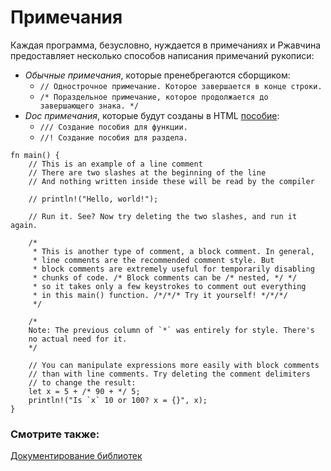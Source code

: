 # Примечания

Каждая программа, безусловно, нуждается в примечаниях и
Ржавчина предоставляет несколько способов написания примечаний рукописи:

- *Обычные примечания*, которые пренебрегаются сборщиком:
    - `// Однострочное примечание. Которое завершается в конце строки.`
    - `/* Пораздельное примечание, которое продолжается до завершающего знака. */`
- *Doc примечания*, которые будут созданы в HTML [пособие](../meta/doc.md):
    - `/// Создание пособия для функции.`
    - `//! Создание пособия для раздела.`

```rust,editable
fn main() {
    // This is an example of a line comment
    // There are two slashes at the beginning of the line
    // And nothing written inside these will be read by the compiler

    // println!("Hello, world!");

    // Run it. See? Now try deleting the two slashes, and run it again.

    /* 
     * This is another type of comment, a block comment. In general,
     * line comments are the recommended comment style. But
     * block comments are extremely useful for temporarily disabling
     * chunks of code. /* Block comments can be /* nested, */ */
     * so it takes only a few keystrokes to comment out everything
     * in this main() function. /*/*/* Try it yourself! */*/*/
     */

    /*
    Note: The previous column of `*` was entirely for style. There's
    no actual need for it.
    */

    // You can manipulate expressions more easily with block comments
    // than with line comments. Try deleting the comment delimiters
    // to change the result:
    let x = 5 + /* 90 + */ 5;
    println!("Is `x` 10 or 100? x = {}", x);
}

```

### Смотрите также:

[Документирование библиотек](../meta/doc.md)
